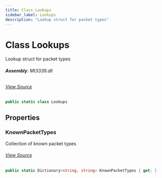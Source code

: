 ```yaml
---
title: Class Lookups
sidebar_label: Lookups
description: "Lookup struct for packet types"
---
```

# Class Lookups
Lookup struct for packet types

###### **Assembly**: Mt3339.dll
###### [View Source](https://github.com/WildernessLabs/Meadow.Foundation.git/blob/develop/Source/Meadow.Foundation.Peripherals/Sensors.Gnss.Mt3339/Driver/Lookups.cs#L8)
```csharp title="Declaration"
public static class Lookups
```
## Properties
### KnownPacketTypes
Collection of known packet types
###### [View Source](https://github.com/WildernessLabs/Meadow.Foundation.git/blob/develop/Source/Meadow.Foundation.Peripherals/Sensors.Gnss.Mt3339/Driver/Lookups.cs#L13)
```csharp title="Declaration"
public static Dictionary<string, string> KnownPacketTypes { get; }
```
